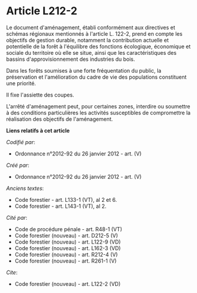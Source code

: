 # Article L212-2

Le document d'aménagement, établi conformément aux directives et schémas régionaux mentionnés à l'article L. 122-2, prend en
compte les objectifs de gestion durable, notamment la contribution actuelle et potentielle de la forêt à l'équilibre des
fonctions écologique, économique et sociale du territoire où elle se situe, ainsi que les caractéristiques des bassins
d'approvisionnement des industries du bois.

Dans les forêts soumises à une forte fréquentation du public, la préservation et l'amélioration du cadre de vie des
populations constituent une priorité.

Il fixe l'assiette des coupes.

L'arrêté d'aménagement peut, pour certaines zones, interdire ou soumettre à des conditions particulières les activités
susceptibles de compromettre la réalisation des objectifs de l'aménagement.

**Liens relatifs à cet article**

_Codifié par_:

  - Ordonnance n°2012-92 du 26 janvier 2012 - art. (V)

_Créé par_:

  - Ordonnance n°2012-92 du 26 janvier 2012 - art. (V)

_Anciens textes_:

  - Code forestier - art. L133-1 (VT), al 2 et 6.
  - Code forestier - art. L143-1 (VT), al 2.

_Cité par_:

  - Code de procédure pénale - art. R48-1 (VT)
  - Code forestier (nouveau) - art. D212-5 (V)
  - Code forestier (nouveau) - art. L122-9 (VD)
  - Code forestier (nouveau) - art. L162-3 (VD)
  - Code forestier (nouveau) - art. R212-4 (V)
  - Code forestier (nouveau) - art. R261-1 (V)

_Cite_:

  - Code forestier (nouveau) - art. L122-2 (VD)
